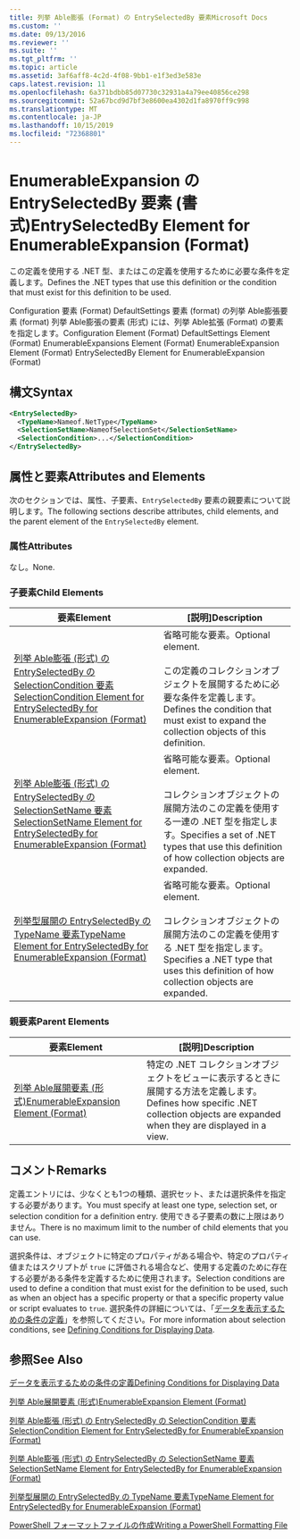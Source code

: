 ```yaml
---
title: 列挙 Able膨張 (Format) の EntrySelectedBy 要素Microsoft Docs
ms.custom: ''
ms.date: 09/13/2016
ms.reviewer: ''
ms.suite: ''
ms.tgt_pltfrm: ''
ms.topic: article
ms.assetid: 3af6aff8-4c2d-4f08-9bb1-e1f3ed3e583e
caps.latest.revision: 11
ms.openlocfilehash: 6a371bdbb85d07730c32931a4a79ee40856ce298
ms.sourcegitcommit: 52a67bcd9d7bf3e8600ea4302d1fa8970ff9c998
ms.translationtype: MT
ms.contentlocale: ja-JP
ms.lasthandoff: 10/15/2019
ms.locfileid: "72368801"
---
```

# <a name="entryselectedby-element-for-enumerableexpansion-format"></a><span data-ttu-id="93cde-102">EnumerableExpansion の EntrySelectedBy 要素 (書式)</span><span class="sxs-lookup"><span data-stu-id="93cde-102">EntrySelectedBy Element for EnumerableExpansion (Format)</span></span>

<span data-ttu-id="93cde-103">この定義を使用する .NET 型、またはこの定義を使用するために必要な条件を定義します。</span><span class="sxs-lookup"><span data-stu-id="93cde-103">Defines the .NET types that use this definition or the condition that must exist for this definition to be used.</span></span>

<span data-ttu-id="93cde-104">Configuration 要素 (Format) DefaultSettings 要素 (format) の列挙 Able膨張要素 (format) 列挙 Able膨張の要素 (形式) には、列挙 Able拡張 (Format) の要素を指定します。</span><span class="sxs-lookup"><span data-stu-id="93cde-104">Configuration Element (Format) DefaultSettings Element (Format) EnumerableExpansions Element (Format) EnumerableExpansion Element (Format) EntrySelectedBy Element for EnumerableExpansion (Format)</span></span>

## <a name="syntax"></a><span data-ttu-id="93cde-105">構文</span><span class="sxs-lookup"><span data-stu-id="93cde-105">Syntax</span></span>

```xml
<EntrySelectedBy>
  <TypeName>Nameof.NetType</TypeName>
  <SelectionSetName>NameofSelectionSet</SelectionSetName>
  <SelectionCondition>...</SelectionCondition>
</EntrySelectedBy>
```

## <a name="attributes-and-elements"></a><span data-ttu-id="93cde-106">属性と要素</span><span class="sxs-lookup"><span data-stu-id="93cde-106">Attributes and Elements</span></span>

<span data-ttu-id="93cde-107">次のセクションでは、属性、子要素、`EntrySelectedBy` 要素の親要素について説明します。</span><span class="sxs-lookup"><span data-stu-id="93cde-107">The following sections describe attributes, child elements, and the parent element of the `EntrySelectedBy` element.</span></span>

### <a name="attributes"></a><span data-ttu-id="93cde-108">属性</span><span class="sxs-lookup"><span data-stu-id="93cde-108">Attributes</span></span>

<span data-ttu-id="93cde-109">なし。</span><span class="sxs-lookup"><span data-stu-id="93cde-109">None.</span></span>

### <a name="child-elements"></a><span data-ttu-id="93cde-110">子要素</span><span class="sxs-lookup"><span data-stu-id="93cde-110">Child Elements</span></span>

|<span data-ttu-id="93cde-111">要素</span><span class="sxs-lookup"><span data-stu-id="93cde-111">Element</span></span>|<span data-ttu-id="93cde-112">[説明]</span><span class="sxs-lookup"><span data-stu-id="93cde-112">Description</span></span>|
|-------------|-----------------|
|[<span data-ttu-id="93cde-113">列挙 Able膨張 (形式) の EntrySelectedBy の SelectionCondition 要素</span><span class="sxs-lookup"><span data-stu-id="93cde-113">SelectionCondition Element for EntrySelectedBy for EnumerableExpansion (Format)</span></span>](./selectioncondition-element-for-entryselectedby-for-enumerableexpansion-format.md)|<span data-ttu-id="93cde-114">省略可能な要素。</span><span class="sxs-lookup"><span data-stu-id="93cde-114">Optional element.</span></span><br /><br /> <span data-ttu-id="93cde-115">この定義のコレクションオブジェクトを展開するために必要な条件を定義します。</span><span class="sxs-lookup"><span data-stu-id="93cde-115">Defines the condition that must exist to expand the collection objects of this definition.</span></span>|
|[<span data-ttu-id="93cde-116">列挙 Able膨張 (形式) の EntrySelectedBy の SelectionSetName 要素</span><span class="sxs-lookup"><span data-stu-id="93cde-116">SelectionSetName Element for EntrySelectedBy for EnumerableExpansion (Format)</span></span>](./selectionsetname-element-for-entryselectedby-for-enumerableexpansion-format.md)|<span data-ttu-id="93cde-117">省略可能な要素。</span><span class="sxs-lookup"><span data-stu-id="93cde-117">Optional element.</span></span><br /><br /> <span data-ttu-id="93cde-118">コレクションオブジェクトの展開方法のこの定義を使用する一連の .NET 型を指定します。</span><span class="sxs-lookup"><span data-stu-id="93cde-118">Specifies a set of .NET types that use this definition of how collection objects are expanded.</span></span>|
|[<span data-ttu-id="93cde-119">列挙型展開の EntrySelectedBy の TypeName 要素</span><span class="sxs-lookup"><span data-stu-id="93cde-119">TypeName Element for EntrySelectedBy for EnumerableExpansion (Format)</span></span>](./typename-element-for-entryselectedby-for-enumerableexpansion-format.md)|<span data-ttu-id="93cde-120">省略可能な要素。</span><span class="sxs-lookup"><span data-stu-id="93cde-120">Optional element.</span></span><br /><br /> <span data-ttu-id="93cde-121">コレクションオブジェクトの展開方法のこの定義を使用する .NET 型を指定します。</span><span class="sxs-lookup"><span data-stu-id="93cde-121">Specifies a .NET type that uses this definition of how collection objects are expanded.</span></span>|

### <a name="parent-elements"></a><span data-ttu-id="93cde-122">親要素</span><span class="sxs-lookup"><span data-stu-id="93cde-122">Parent Elements</span></span>

|<span data-ttu-id="93cde-123">要素</span><span class="sxs-lookup"><span data-stu-id="93cde-123">Element</span></span>|<span data-ttu-id="93cde-124">[説明]</span><span class="sxs-lookup"><span data-stu-id="93cde-124">Description</span></span>|
|-------------|-----------------|
|[<span data-ttu-id="93cde-125">列挙 Able展開要素 (形式)</span><span class="sxs-lookup"><span data-stu-id="93cde-125">EnumerableExpansion Element (Format)</span></span>](./enumerableexpansion-element-format.md)|<span data-ttu-id="93cde-126">特定の .NET コレクションオブジェクトをビューに表示するときに展開する方法を定義します。</span><span class="sxs-lookup"><span data-stu-id="93cde-126">Defines how specific .NET collection objects are expanded when they are displayed in a view.</span></span>|

## <a name="remarks"></a><span data-ttu-id="93cde-127">コメント</span><span class="sxs-lookup"><span data-stu-id="93cde-127">Remarks</span></span>

<span data-ttu-id="93cde-128">定義エントリには、少なくとも1つの種類、選択セット、または選択条件を指定する必要があります。</span><span class="sxs-lookup"><span data-stu-id="93cde-128">You must specify at least one type, selection set, or selection condition for a definition entry.</span></span> <span data-ttu-id="93cde-129">使用できる子要素の数に上限はありません。</span><span class="sxs-lookup"><span data-stu-id="93cde-129">There is no maximum limit to the number of child elements that you can use.</span></span>

<span data-ttu-id="93cde-130">選択条件は、オブジェクトに特定のプロパティがある場合や、特定のプロパティ値またはスクリプトが `true` に評価される場合など、使用する定義のために存在する必要がある条件を定義するために使用されます。</span><span class="sxs-lookup"><span data-stu-id="93cde-130">Selection conditions are used to define a condition that must exist for the definition to be used, such as when an object has a specific property or that a specific property value or script evaluates to `true`.</span></span> <span data-ttu-id="93cde-131">選択条件の詳細については、「[データを表示するための条件の定義](./defining-conditions-for-displaying-data.md)」を参照してください。</span><span class="sxs-lookup"><span data-stu-id="93cde-131">For more information about selection conditions, see [Defining Conditions for Displaying Data](./defining-conditions-for-displaying-data.md).</span></span>

## <a name="see-also"></a><span data-ttu-id="93cde-132">参照</span><span class="sxs-lookup"><span data-stu-id="93cde-132">See Also</span></span>

[<span data-ttu-id="93cde-133">データを表示するための条件の定義</span><span class="sxs-lookup"><span data-stu-id="93cde-133">Defining Conditions for Displaying Data</span></span>](./defining-conditions-for-displaying-data.md)

[<span data-ttu-id="93cde-134">列挙 Able展開要素 (形式)</span><span class="sxs-lookup"><span data-stu-id="93cde-134">EnumerableExpansion Element (Format)</span></span>](./enumerableexpansion-element-format.md)

[<span data-ttu-id="93cde-135">列挙 Able膨張 (形式) の EntrySelectedBy の SelectionCondition 要素</span><span class="sxs-lookup"><span data-stu-id="93cde-135">SelectionCondition Element for EntrySelectedBy for EnumerableExpansion (Format)</span></span>](./selectioncondition-element-for-entryselectedby-for-enumerableexpansion-format.md)

[<span data-ttu-id="93cde-136">列挙 Able膨張 (形式) の EntrySelectedBy の SelectionSetName 要素</span><span class="sxs-lookup"><span data-stu-id="93cde-136">SelectionSetName Element for EntrySelectedBy for EnumerableExpansion (Format)</span></span>](./selectionsetname-element-for-entryselectedby-for-enumerableexpansion-format.md)

[<span data-ttu-id="93cde-137">列挙型展開の EntrySelectedBy の TypeName 要素</span><span class="sxs-lookup"><span data-stu-id="93cde-137">TypeName Element for EntrySelectedBy for EnumerableExpansion (Format)</span></span>](./typename-element-for-entryselectedby-for-enumerableexpansion-format.md)

[<span data-ttu-id="93cde-138">PowerShell フォーマットファイルの作成</span><span class="sxs-lookup"><span data-stu-id="93cde-138">Writing a PowerShell Formatting File</span></span>](./writing-a-powershell-formatting-file.md)
